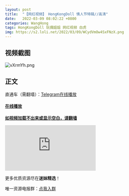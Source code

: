 ```yaml
---
layout: post
title:  "【网红视频】 HongKongDoll 情人节特辑//高清"
date:   2022-03-09 08:02:22 +0800
categories: WangHong
tags: HongKongDoll 玩偶姐姐 网红视频 白虎
img: https://s2.loli.net/2022/03/09/WCydVmOw4SxFNzX.png
---
```



## 视频截图

![vXrmYh.png](https://kanjiantu.top/images/2022/03/08/vXrmYh.png)

## 正文

直通车（需翻墙）：[Telegram在线播放](https://t.me/mimeijingxuan/3)


####  <u>**在线播放**</u>
<u>**如视频加载不出来或显示空白，请翻墙**</u>
<iframe width="auto" height="auto" src="https://www.xvideos.com/embedframe/68974109" frameborder="0" allowfullscreen> </iframe>



更多优质资源尽在**迷妹精选**！

唯一资源电报群：[点我入群](https://t.me/mimeijingxuan)


